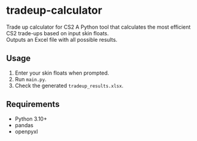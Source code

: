 # tradeup-calculator
Trade up calculator for CS2
A Python tool that calculates the most efficient CS2 trade-ups based on input skin floats.  
Outputs an Excel file with all possible results.

## Usage
1. Enter your skin floats when prompted.
2. Run `main.py`.
3. Check the generated `tradeup_results.xlsx`.

## Requirements
- Python 3.10+
- pandas
- openpyxl
